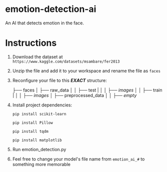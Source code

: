 
# emotion-detection-ai

An AI that detects emotion in the face.

  

# Instructions

1. Download the dataset at `https://www.kaggle.com/datasets/msambare/fer2013`

  

2. Unzip the file and add it to your workspace and rename the file as `faces`



3. Reconfigure your file to this ***EXACT*** structure:
   
   	├── faces
	│   ├── raw_data
	│   │   ├── test
        |   │   │   ├── *images*
	│   │   ├── train
	|   │   │   ├── *images*
	│   ├── preprocessed_data
	│   │   ├── *empty*
  


5. Install project dependencies:

  

	```pip install scikit-learn```

	```pip install Pillow```

	```pip install tqdm```

	```pip install matplotlib```

  

6. Run emotion_detection.py


   
7. Feel free to change your model's file name from `emotion_ai_#` to something more memorable
